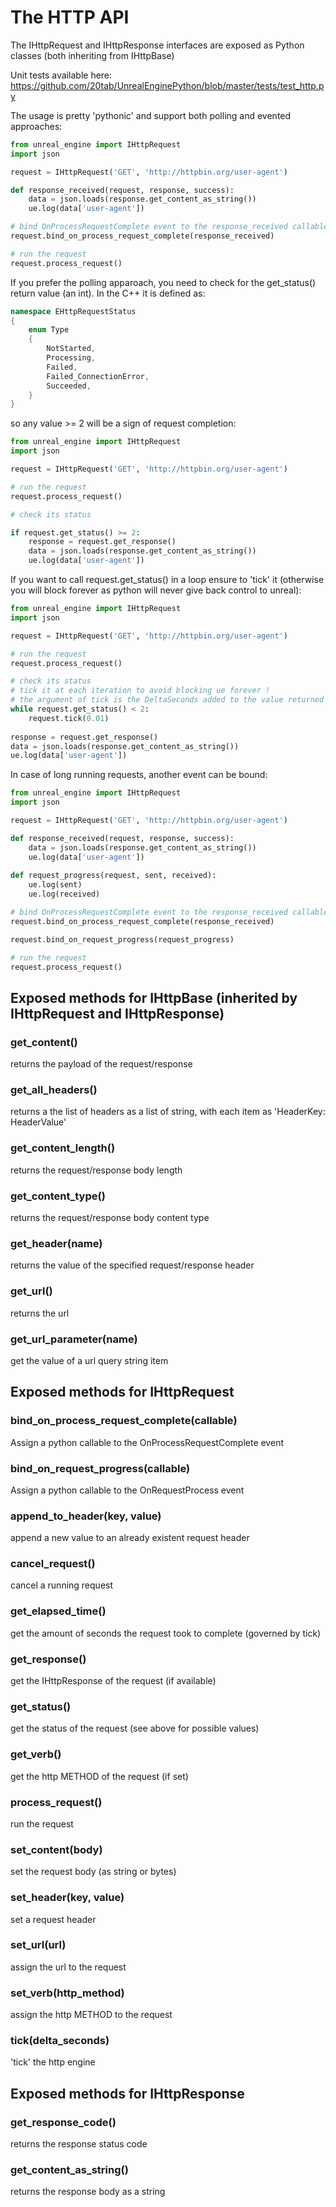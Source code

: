 The HTTP API
=

The IHttpRequest and IHttpResponse interfaces are exposed as Python classes (both inheriting from IHttpBase)

Unit tests available here: https://github.com/20tab/UnrealEnginePython/blob/master/tests/test_http.py

The usage is pretty 'pythonic' and support both polling and evented approaches:

```python
from unreal_engine import IHttpRequest
import json

request = IHttpRequest('GET', 'http://httpbin.org/user-agent')

def response_received(request, response, success):
    data = json.loads(response.get_content_as_string())
    ue.log(data['user-agent'])

# bind OnProcessRequestComplete event to the response_received callable
request.bind_on_process_request_complete(response_received)

# run the request
request.process_request()
```

If you prefer the polling apparoach, you need to check for the get_status() return value (an int). In the C++ it is defined as:

```c++
namespace EHttpRequestStatus
{
    enum Type
    {
        NotStarted,
        Processing,
        Failed,
        Failed_ConnectionError,
        Succeeded,
    }
}
```

so any value >= 2 will be a sign of request completion:

```python
from unreal_engine import IHttpRequest
import json

request = IHttpRequest('GET', 'http://httpbin.org/user-agent')

# run the request
request.process_request()

# check its status

if request.get_status() >= 2:
    response = request.get_response()
    data = json.loads(response.get_content_as_string())
    ue.log(data['user-agent'])
```

If you want to call request.get_status() in a loop  ensure to 'tick' it (otherwise you will block forever as python will never give back control to unreal):

```python
from unreal_engine import IHttpRequest
import json

request = IHttpRequest('GET', 'http://httpbin.org/user-agent')

# run the request
request.process_request()

# check its status
# tick it at each iteration to avoid blocking ue forever !
# the argument of tick is the DeltaSeconds added to the value returned by get_elapsed_time()
while request.get_status() < 2:
    request.tick(0.01)
    
response = request.get_response()
data = json.loads(response.get_content_as_string())
ue.log(data['user-agent'])
```

In case of long running requests, another event can be bound:

```python
from unreal_engine import IHttpRequest
import json

request = IHttpRequest('GET', 'http://httpbin.org/user-agent')

def response_received(request, response, success):
    data = json.loads(response.get_content_as_string())
    ue.log(data['user-agent'])
    
def request_progress(request, sent, received):
    ue.log(sent)
    ue.log(received)

# bind OnProcessRequestComplete event to the response_received callable
request.bind_on_process_request_complete(response_received)

request.bind_on_request_progress(request_progress)

# run the request
request.process_request()
```

Exposed methods for IHttpBase (inherited by IHttpRequest and IHttpResponse)
-


### get_content()

returns the payload of the request/response

### get_all_headers()

returns a the list of headers as a list of string, with each item as 'HeaderKey: HeaderValue'

### get_content_length()

returns the request/response body length

### get_content_type()

returns the request/response body content type

### get_header(name)

returns the value of the specified request/response header

### get_url()

returns the url

### get_url_parameter(name)

get the value of a url query string item


Exposed methods for IHttpRequest
-

### bind_on_process_request_complete(callable)

Assign a python callable to the OnProcessRequestComplete event

### bind_on_request_progress(callable)

Assign a python callable to the OnRequestProcess event

### append_to_header(key, value)

append a new value to an already existent request header

### cancel_request()

cancel a running request

### get_elapsed_time()

get the amount of seconds the request took to complete (governed by tick)

### get_response()

get the IHttpResponse of the request (if available)

### get_status()

get the status of the request (see above for possible values)

### get_verb()

get the http METHOD of the request (if set)

### process_request()

run the request

### set_content(body)

set the request body (as string or bytes)

### set_header(key, value)

set a request header

### set_url(url)

assign the url to the request

### set_verb(http_method)

assign the http METHOD to the request

### tick(delta_seconds)

'tick' the http engine

Exposed methods for IHttpResponse
-

### get_response_code()

returns the response status code

### get_content_as_string()

returns the response body as a string
